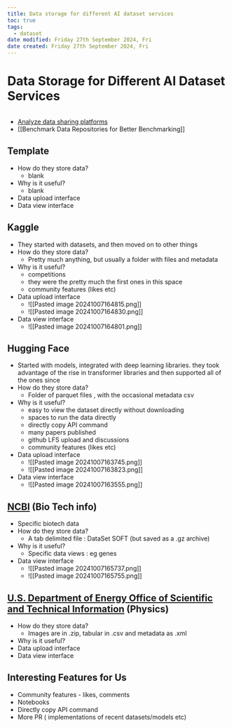 ```yaml
---
title: Data storage for different AI dataset services
toc: true
tags:
  - dataset
date modified: Friday 27th September 2024, Fri
date created: Friday 27th September 2024, Fri
---
```


# Data Storage for Different AI Dataset Services
```toc
```
- [Analyze data sharing platforms](https://github.com/openml/meta/issues/13)
- [[Benchmark Data Repositories for Better Benchmarking]]
## Template
- How do they store data?
	- blank
- Why is it useful?
	- blank
- Data upload interface
- Data view interface

## Kaggle
- They started with datasets, and then moved on to other things
- How do they store data?
	- Pretty much anything, but usually a folder with files and metadata
- Why is it useful?
	- competitions
	- they were the pretty much the first ones in this space
	- community features (likes etc)
- Data upload interface
	- ![[Pasted image 20241007164815.png]]
	- ![[Pasted image 20241007164830.png]]
- Data view interface
	- ![[Pasted image 20241007164801.png]]
## Hugging Face
- Started with models, integrated with deep learning libraries. they took advantage of the rise in transformer libraries and then supported all of the ones since
- How do they store data?
	- Folder of parquet files , with the occasional metadata csv
- Why is it useful?
	- easy to view the dataset directly without downloading
	- spaces to run the data directly
	- directly copy API command
	- many papers published
	- github LFS upload and discussions
	- community features (likes etc)
- Data upload interface
	- ![[Pasted image 20241007163745.png]]
	- ![[Pasted image 20241007163823.png]]
- Data view interface
	- ![[Pasted image 20241007163555.png]]

## [NCBI](https://www.ncbi.nlm.nih.gov/gene?LinkName=geoprofiles_gene&from_uid=78694385) (Bio Tech info)
- Specific biotech data
- How do they store data?
	- A tab delimited file : DataSet SOFT (but saved as a .gz archive)
- Why is it useful?
	- Specific data views : eg genes
- Data view interface
	- ![[Pasted image 20241007165737.png]]
	- ![[Pasted image 20241007165755.png]]

## [U.S. Department of Energy Office of Scientific and Technical Information](https://www.osti.gov/dataexplorer/) (Physics)
- How do they store data?
	- Images are in .zip, tabular in .csv and metadata as .xml
- Why is it useful?
- Data upload interface
- Data view interface

## Interesting Features for Us
- Community features - likes, comments 
- Notebooks
- Directly copy API command
- More PR ( implementations of recent datasets/models etc)